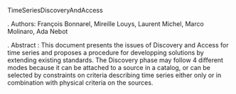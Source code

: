 
TimeSeriesDiscoveryAndAccess

 . Authors:  François Bonnarel, Mireille Louys, Laurent Michel, Marco Molinaro, Ada Nebot

 . Abstract : This document presents the issues of Discovery and Access for time series
and proposes a procedure for developping solutions by extending existing
standards. The Discovery phase may follow 4 different modes because it can
be attached to a source in a catalog, or can be selected by constraints on
criteria describing time series either only or in combination with physical
criteria on the sources.
 
